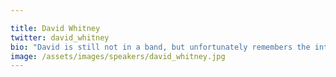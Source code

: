 ```yaml
---

title: David Whitney
twitter: david_whitney
bio: "David is still not in a band, but unfortunately remembers the internet when it was young as well as it apparently remembers him."
image: /assets/images/speakers/david_whitney.jpg
---
```

